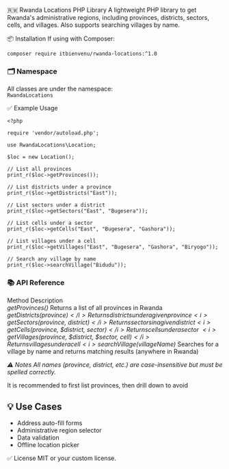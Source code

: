 🇷🇼 Rwanda Locations PHP Library
A lightweight PHP library to get Rwanda's administrative regions, including provinces, districts, sectors, cells, and villages. Also supports searching villages by name.

📦 Installation
If using with Composer:
```
composer require itbienvenu/rwanda-locations:^1.0
```

### 🗂️ Namespace
All classes are under the namespace: \
``` RwandaLocations ``` 

✅ Example Usage
```
<?php

require 'vendor/autoload.php';

use RwandaLocations\Location;

$loc = new Location();

// List all provinces
print_r($loc->getProvinces());

// List districts under a province
print_r($loc->getDistricts("East"));

// List sectors under a district
print_r($loc->getSectors("East", "Bugesera"));

// List cells under a sector
print_r($loc->getCells("East", "Bugesera", "Gashora"));

// List villages under a cell
print_r($loc->getVillages("East", "Bugesera", "Gashora", "Biryogo"));

// Search any village by name
print_r($loc->searchVillage("Bidudu"));
```
### 📚 API Reference

Method	Description \
<i>getProvinces()</i>	Returns a list of all provinces in Rwanda \
<i>getDistricts($province)</i>	Returns districts under a given province
<i>getSectors($province, $district)</i>	Returns sectors in a given district
<i>getCells($province, $district, $sector)</i>	Returns cells under a sector \
<i>getVillages($province, $district, $sector, $cell)</i>	Returns villages under a cell
<i>searchVillage($villageName)</i>	Searches for a village by name and returns matching results (anywhere in Rwanda)

<i>⚠️ Notes
All names (province, district, etc.) are case-insensitive but must be spelled correctly.</i>

It is recommended to first list provinces, then drill down to avoid 
## 💡 Use Cases
<ul list-type='disk'>
<li>Address auto-fill forms</li>

<li>Administrative region selector</li>

<li>Data validation</li>

<li>Offline location picker</li>
</ul>

✅ License
MIT or your custom license.
